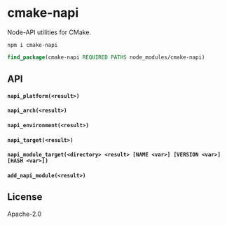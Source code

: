 # cmake-napi

Node-API utilities for CMake.

```
npm i cmake-napi
```

```cmake
find_package(cmake-napi REQUIRED PATHS node_modules/cmake-napi)
```

## API

#### `napi_platform(<result>)`

#### `napi_arch(<result>)`

#### `napi_environment(<result>)`

#### `napi_target(<result>)`

#### `napi_module_target(<directory> <result> [NAME <var>] [VERSION <var>] [HASH <var>])`

#### `add_napi_module(<result>)`

## License

Apache-2.0
